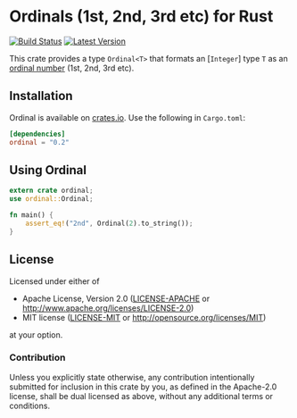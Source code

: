 Ordinals (1st, 2nd, 3rd etc) for Rust
=====================================

[![Build Status](https://api.travis-ci.org/dtolnay/ordinal.svg?branch=master)](https://travis-ci.org/dtolnay/ordinal)
[![Latest Version](https://img.shields.io/crates/v/ordinal.svg)](https://crates.io/crates/ordinal)

This crate provides a type `Ordinal<T>` that formats an [`Integer`] type `T` as
an [ordinal number] (1st, 2nd, 3rd etc).

[Integer]: https://docs.rs/num-integer/0.1/num_integer/trait.Integer.html
[ordinal number]: https://en.wikipedia.org/wiki/Ordinal_number_%28linguistics%29


## Installation

Ordinal is available on [crates.io](https://crates.io/crates/ordinal). Use the
following in `Cargo.toml`:

```toml
[dependencies]
ordinal = "0.2"
```

## Using Ordinal

```rust
extern crate ordinal;
use ordinal::Ordinal;

fn main() {
    assert_eq!("2nd", Ordinal(2).to_string());
}
```

## License

Licensed under either of

 * Apache License, Version 2.0 ([LICENSE-APACHE](LICENSE-APACHE) or http://www.apache.org/licenses/LICENSE-2.0)
 * MIT license ([LICENSE-MIT](LICENSE-MIT) or http://opensource.org/licenses/MIT)

at your option.

### Contribution

Unless you explicitly state otherwise, any contribution intentionally submitted
for inclusion in this crate by you, as defined in the Apache-2.0 license, shall
be dual licensed as above, without any additional terms or conditions.
